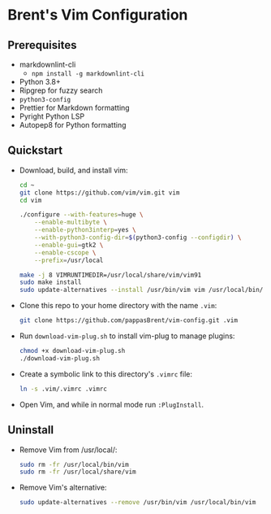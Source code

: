 # Brent's Vim Configuration

## Prerequisites

- markdownlint-cli
  - `npm install -g markdownlint-cli`
- Python 3.8+
- Ripgrep for fuzzy search
- `python3-config`
- Prettier for Markdown formatting
- Pyright Python LSP
- Autopep8 for Python formatting

## Quickstart

- Download, build, and install vim:

  ```bash
  cd ~
  git clone https://github.com/vim/vim.git vim
  cd vim

  ./configure --with-features=huge \
      --enable-multibyte \
      --enable-python3interp=yes \
      --with-python3-config-dir=$(python3-config --configdir) \
      --enable-gui=gtk2 \
      --enable-cscope \
      --prefix=/usr/local

  make -j 8 VIMRUNTIMEDIR=/usr/local/share/vim/vim91
  sudo make install
  sudo update-alternatives --install /usr/bin/vim vim /usr/local/bin/vim 100
  ```

- Clone this repo to your home directory with the name `.vim`:

  ```bash
  git clone https://github.com/pappasBrent/vim-config.git .vim
  ```

- Run `download-vim-plug.sh` to install vim-plug to manage plugins:

  ```bash
  chmod +x download-vim-plug.sh
  ./download-vim-plug.sh
  ```

- Create a symbolic link to this directory's `.vimrc` file:

  ```bash
  ln -s .vim/.vimrc .vimrc
  ```

- Open Vim, and while in normal mode run `:PlugInstall`.

## Uninstall

- Remove Vim from /usr/local/:

  ```bash
  sudo rm -fr /usr/local/bin/vim
  sudo rm -fr /usr/local/share/vim
  ```

- Remove Vim's alternative:

  ```bash
  sudo update-alternatives --remove /usr/bin/vim /usr/local/bin/vim
  ```


